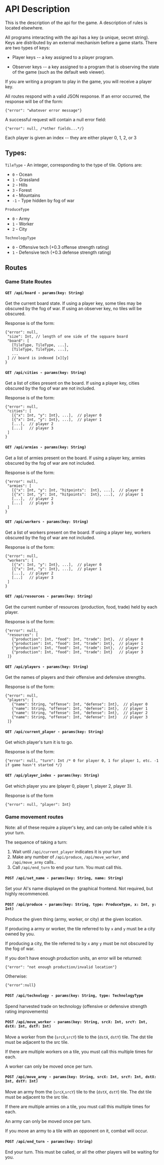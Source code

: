 # API Description

This is the description of the api for the game. A description of rules is located elsewhere.

All programs interacting with the api has a key (a unique, secret string). Keys are distributed by an external mechanism before a game starts. There are two types of keys:

- Player keys -- a key assigned to a player program.

- Observer keys -- a key assigned to a program that is observing the state of the game (such as the default web viewer).

If you are writing a program to play in the game, you will receive a player key.

All routes respond with a valid JSON response. If an error occurred, the response will be of the form:
```
{"error": "whatever error message"}
```
A successful request will contain a null error field:
```
{"error": null, /*other fields...*/}
```

Each player is given an index -- they are either player 0, 1, 2, or 3

## Types:
`TileType` - An integer, corresponding to the type of tile. Options are:
* `0` - Ocean
* `1` - Grassland
* `2` - Hills
* `3` - Forest
* `4` - Mountains
* `-1` - Type hidden by fog of war

`ProduceType`
* `0` - Army
* `1` - Worker
* `2` - City

`TechnologyType`
* `0` - Offensive tech (+0.3 offense strength rating)
* `1` - Defensive tech (+0.3 defense strength rating)

## Routes
### Game State Routes
#### `GET /api/board - params(key: String)`

Get the current board state. If using a player key, some tiles may be obscured by the fog of war. If using an observer key, no tiles will be obscured.

Response is of the form:
```
{"error": null,
 "size": Int, // length of one side of the sqquare board
 "board": [
   [TileType, TileType, ...],
   [TileType, TileType, ...],
   ...
 ] // board is indexed [x][y]
}
```

#### `GET /api/cities - params(key: String)`

Get a list of cities present on the board. If using a player key, cities obscured by the fog of war are not included.

Response is of the form:
```
{"error": null,
 "cities": [
   [{"x": Int, "y": Int}, ...],  // player 0
   [{"x": Int, "y": Int}, ...],  // player 1
   [...],  // player 2
   [...]   // player 3
 ]
}
```

#### `GET /api/armies - params(key: String)`

Get a list of armies present on the board. If using a player key, armies obscured by the fog of war are not included.

Response is of the form:
```
{"error": null,
 "armies": [
   [{"x": Int, "y": Int, "hitpoints":  Int}, ...],  // player 0
   [{"x": Int, "y": Int, "hitpoints":  Int}, ...],  // player 1
   [...],  // player 2
   [...]   // player 3
 ]
}
```

#### `GET /api/workers - params(key: String)`

Get a list of workers present on the board. If using a player key, workers obscured by the fog of war are not included.

Response is of the form:
```
{"error": null,
 "workers": [
   [{"x": Int, "y": Int}, ...],  // player 0
   [{"x": Int, "y": Int}, ...],  // player 1
   [...],  // player 2
   [...]   // player 3
 ]
}
```

#### `GET /api/resources - params(key: String)`

Get the current number of resources (production, food, trade) held by each player.

Response is of the form:
```
{"error": null,
 "resources": [
   {"production": Int, "food": Int, "trade": Int},  // player 0
   {"production": Int, "food": Int, "trade": Int},  // player 1
   {"production": Int, "food": Int, "trade": Int},  // player 2
   {"production": Int, "food": Int, "trade": Int}   // player 3
 ]}
```

#### `GET /api/players - params(key: String)`

Get the names of players and their offensive and defensive strengths.

Response is of the form:
```
{"error": null,
 "players": [
   {"name": String, "offense": Int, "defense": Int},  // player 0
   {"name": String, "offense": Int, "defense": Int},  // player 1
   {"name": String, "offense": Int, "defense": Int},  // player 2
   {"name": String, "offense": Int, "defense": Int}   // player 3
 ]}
```

#### `GET /api/current_player - params(key: String)`

Get which player's turn it is to go.

Response is of the form:
```
{"error": null, "turn": Int /* 0 for player 0, 1 for player 1, etc. -1 if game hasn't started */}
```

#### `GET /api/player_index - params(key: String)`

Get which player you are (player 0, player 1, player 2, player 3).

Response is of the form
```
{"error": null, "player": Int}
```

### Game movement routes
Note: all of these require a player's key, and can only be called while it is your turn.

The sequence of taking a turn:
1. Wait until `/api/current_player` indicates it is your turn
2. Make any number of `/api/produce`, `/api/move_worker`, and `/api/move_army` calls..
3. Call `/api/end_turn` to end your turn. You must call this.

#### `POST /api/set_name - params(key: String, name: String)`
Set your AI's name displayed on the graphical frontend. Not required, but highly recommenced.

#### `POST /api/produce - params(key: String, type: ProduceType, x: Int, y: Int)`

Produce the given thing (army, worker, or city) at the given location.

If producing a army or worker, the tile referred to by `x` and `y` must be a city owned by you.

If producing a city, the tile referred to by `x` any `y` must be not obscured by the fog of war.

If you don't have enough production units, an error will be returned:
```
{"error": "not enough production/invalid location"}
```
Otherwise:
```
{"error":null}
```

#### `POST /api/technology - params(key: String, type: TechnologyType`

Spend harvested trade on technology (offensive or defensive strength rating improvements)

#### `POST /api/move_worker - params(key: String, srcX: Int, srcY: Int, dstX: Int, dstY: Int)`

Move a worker from the (`srcX`,`srcY`) tile to the (`dstX`, `dstY`) tile. The dst tile must be adjacent to the src tile.

If there are multiple workers on a tile, you must call this multiple times for each.

A worker can only be moved once per turn.

#### `POST /api/move_army - params(key: String, srcX: Int, srcY: Int, dstX: Int, dstY: Int)`

Move an army from the (`srcX`,`srcY`) tile to the (`dstX`, `dstY`) tile. The dst tile must be adjacent to the src tile.

If there are multiple armies on a tile, you must call this multiple times for each.

An army can only be moved once per turn.

If you move an army to a tile with an opponent on it, combat will occur.

#### `POST /api/end_turn - params(key: String)`

End your turn. This must be called, or all the other players will be waiting for you.